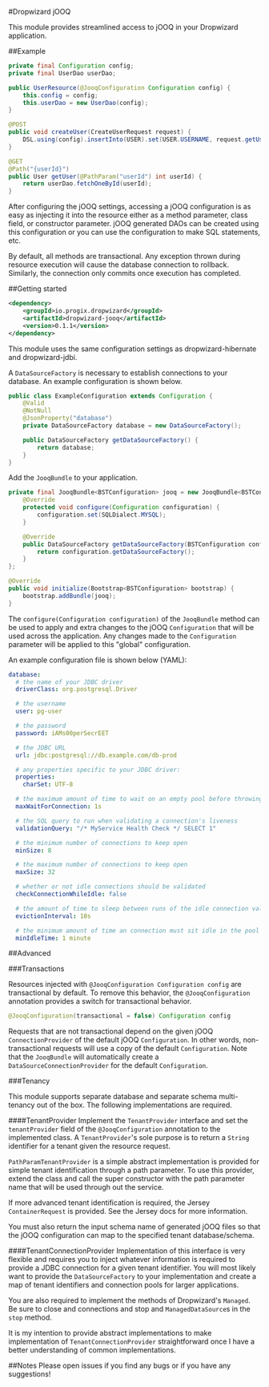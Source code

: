 #Dropwizard jOOQ

This module provides streamlined access to jOOQ in your Dropwizard application.

##Example

```java
private final Configuration config;
private final UserDao userDao;

public UserResource(@JooqConfiguration Configuration config) {
    this.config = config;
    this.userDao = new UserDao(config);
}

@POST
public void createUser(CreateUserRequest request) {
    DSL.using(config).insertInto(USER).set(USER.USERNAME, request.getUsername()).execute();
}

@GET
@Path("{userId}")
public User getUser(@PathParam("userId") int userId) {
    return userDao.fetchOneById(userId);
}
```

After configuring the jOOQ settings, accessing a jOOQ configuration is as easy as injecting it
into the resource either as a method parameter, class field, or constructor parameter.
jOOQ generated DAOs can be created using this configuration or you can use the configuration
to make SQL statements, etc.

By default, all methods are transactional. Any exception thrown during resource execution will cause
the database connection to rollback. Similarly, the connection only commits once execution has completed.

##Getting started

```xml
<dependency>
    <groupId>io.progix.dropwizard</groupId>
    <artifactId>dropwizard-jooq</artifactId>
    <version>0.1.1</version>
</dependency>
```

This module uses the same configuration settings as dropwizard-hibernate and dropwizard-jdbi.

A `DataSourceFactory` is necessary to establish connections to your database. An example configuration
is shown below.

```java
public class ExampleConfiguration extends Configuration {
    @Valid
    @NotNull
    @JsonProperty("database")
    private DataSourceFactory database = new DataSourceFactory();

    public DataSourceFactory getDataSourceFactory() {
        return database;
    }
}
```

Add the `JooqBundle` to your application.

```java
private final JooqBundle<BSTConfiguration> jooq = new JooqBundle<BSTConfiguration>() {
    @Override
    protected void configure(Configuration configuration) {
        configuration.set(SQLDialect.MYSQL);
    }

    @Override
    public DataSourceFactory getDataSourceFactory(BSTConfiguration configuration) {
        return configuration.getDataSourceFactory();
    }
};

@Override
public void initialize(Bootstrap<BSTConfiguration> bootstrap) {
    bootstrap.addBundle(jooq);
}
```

The `configure(Configuration configuration)` of the `JooqBundle` method can be used to apply and extra changes to the
jOOQ `Configuration` that will be used across the application. Any changes made to the `Configuration` parameter
will be applied to this "global" configuration.

An example configuration file is shown below (YAML):

```yaml
database:
  # the name of your JDBC driver
  driverClass: org.postgresql.Driver

  # the username
  user: pg-user

  # the password
  password: iAMs00perSecrEET

  # the JDBC URL
  url: jdbc:postgresql://db.example.com/db-prod

  # any properties specific to your JDBC driver:
  properties:
    charSet: UTF-8

  # the maximum amount of time to wait on an empty pool before throwing an exception
  maxWaitForConnection: 1s

  # the SQL query to run when validating a connection's liveness
  validationQuery: "/* MyService Health Check */ SELECT 1"

  # the minimum number of connections to keep open
  minSize: 8

  # the maximum number of connections to keep open
  maxSize: 32

  # whether or not idle connections should be validated
  checkConnectionWhileIdle: false

  # the amount of time to sleep between runs of the idle connection validation, abandoned cleaner and idle pool resizing
  evictionInterval: 10s

  # the minimum amount of time an connection must sit idle in the pool before it is eligible for eviction
  minIdleTime: 1 minute
```

##Advanced

###Transactions

Resources injected with `@JooqConfiguration Configuration config` are transactional by default.
To remove this behavior, the `@JooqConfiguration` annotation provides a switch for transactional behavior.

```java
@JooqConfiguration(transactional = false) Configuration config
```
Requests that are not transactional depend on the given jOOQ `ConnectionProvider` of the default jOOQ `Configuration`.
In other words, non-transactional requests will use a copy of the default `Configuration`. Note that the `JooqBundle` will
automatically create a `DataSourceConnectionProvider` for the default `Configuration`.

###Tenancy

This module supports separate database and separate schema multi-tenancy out of the box. The following
implementations are required.

####TenantProvider
Implement the `TenantProvider` interface and set the `tenantProvider` field of the `@JooqConfiguration` annotation
to the implemented class. A `TenantProvider`'s sole purpose is to return a `String` identifier for a tenant given
the resource request.

`PathParamTenantProvider` is a simple abstract implementation is provided for simple tenant identification through
a path parameter. To use this provider, extend the class and call the super constructor with the path parameter name
that will be used through out the service.

If more advanced tenant identification is required, the Jersey `ContainerRequest` is provided. See the Jersey
docs for more information.

You must also return the input schema name of generated jOOQ files so that the jOOQ configuration can map
to the specified tenant database/schema.

####TenantConnectionProvider
Implementation of this interface is very flexible and requires you to inject whatever information is required
to provide a JDBC connection for a given tenant identifier. You will most likely want to provide the
`DataSourceFactory` to your implementation and create a map of tenant identifiers and connection pools
for larger applications.

You are also required to implement the methods of Dropwizard's `Managed`. Be sure to close and connections
and stop and `ManagedDataSource`s in the `stop` method.

It is my intention to provide abstract implementations to make implementation of `TenantConnectionProvider`
straightforward once I have a better understanding of common implementations.

##Notes
Please open issues if you find any bugs or if you have any suggestions!